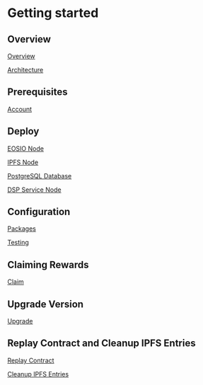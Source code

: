 Getting started
===============

## Overview
[Overview](overview)

[Architecture](architecture)

## Prerequisites

[Account](dsp-account)

## Deploy

[EOSIO Node](eosio-node)

[IPFS Node](ipfs)

[PostgreSQL Database](postgresql-database-backend)

[DSP Service Node](dsp-node)

## Configuration

[Packages](packages)

[Testing](testing)

## Claiming Rewards

[Claim](claim)

## Upgrade Version
[Upgrade](upgrade)

## Replay Contract and Cleanup IPFS Entries
[Replay Contract](replay-contract)

[Cleanup IPFS Entries](cleanup-ipfs-oracle-entries)